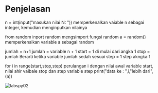 # Penjelasan

n = int(input("masukan nilai N: "))
memperkenalkan vaiable n sebagai integer, kemudian menginputkan nilainya

from random inport random mengsimport fungsi random a = random()
memperkenalkan variable a sebagai random

jumlah = n+1 jumlah = variable n + 1
start =  1 di mulai dari angka 1
stop = jumlah Berarti ketika variable jumlah sedah sesuai step = 1 step akngka 1

for i in range(start,stop,step)
perulangan i dengan nilai awal variable start, nilai ahir vaibale stop dan step variable step
print("data ke : ",i,"lebih dari", (a))


![labspy02](https://user-images.githubusercontent.com/56243487/69004217-19966680-0942-11ea-8c1b-e16884bd560a.PNG)
